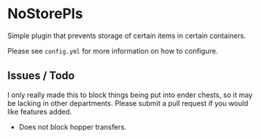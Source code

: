 # NoStorePls
Simple plugin that prevents storage of certain items in certain containers.

Please see `config.yml` for more information on how to configure.

## Issues / Todo
I only really made this to block things being put into ender chests, so it may be lacking in other departments. Please submit a pull request if you would like features added.
- Does not block hopper transfers.